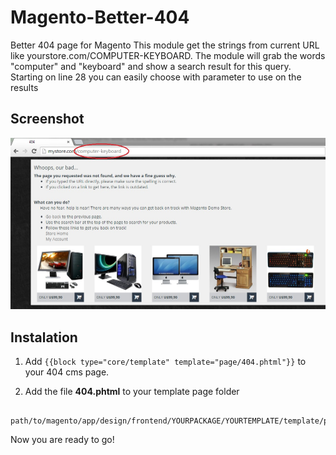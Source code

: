 Magento-Better-404
==================

Better 404 page for Magento
This module get the strings from current URL like yourstore.com/COMPUTER-KEYBOARD. The module will grab the words "computer" and "keyboard" and show a search result for this query. Starting on line 28 you can easily choose with parameter to use on the results

## Screenshot

![ScreenShot](https://raw.githubusercontent.com/blopa/Magento-Better-404/master/screenshot/screenshot.jpg)

## Instalation

1. Add ```{{block type="core/template" template="page/404.phtml"}}``` to your 404 cms page.

2. Add the file **404.phtml** to your template page folder 

```
    path/to/magento/app/design/frontend/YOURPACKAGE/YOURTEMPLATE/template/page/
```

Now you are ready to go!